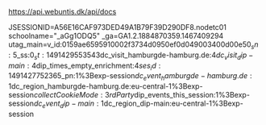 https://api.webuntis.dk/api/docs

JSESSIONID=A56E16CAF973DED49A1B79F39D290DF8.nodetc01
schoolname="_aGg1ODQ5"
_ga=GA1.2.1884870359.1467409294
utag_main=v_id:0159ae6595910002f3734d0950ef0d049003400d00e50$_sn:5$_ss:0$_st:1491429553543$dc_visit_hamburgde-hamburg.de:4$dc_visit_dip-main:4$dip_times_empty_enrichment:4$ses_id:1491427752365%3Bexp-session$_pn:1%3Bexp-session$dc_event_hamburgde-hamburg.de:1%3Bexp-session$dc_region_hamburgde-hamburg.de:eu-central-1%3Bexp-session$collectCookieMode:3rdParty%3Bexp-session$dip_events_this_session:1%3Bexp-session$dc_event_dip-main:1%3Bexp-session$dc_region_dip-main:eu-central-1%3Bexp-session
